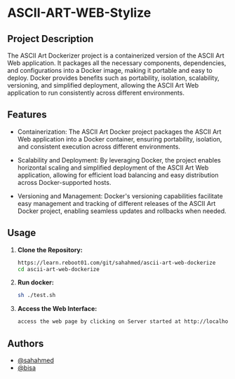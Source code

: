 # ASCII-ART-WEB-Stylize

## Project Description

The ASCII Art Dockerizer project is a containerized version of the ASCII Art Web application. It packages all the necessary components, dependencies, and configurations into a Docker image, making it portable and easy to deploy. Docker provides benefits such as portability, isolation, scalability, versioning, and simplified deployment, allowing the ASCII Art Web application to run consistently across different environments.

## Features

- Containerization: The ASCII Art Docker project packages the ASCII Art Web application into a Docker container, ensuring portability, isolation, and consistent execution across different environments.

- Scalability and Deployment: By leveraging Docker, the project enables horizontal scaling and simplified deployment of the ASCII Art Web application, allowing for efficient load balancing and easy distribution across Docker-supported hosts.

- Versioning and Management: Docker's versioning capabilities facilitate easy management and tracking of different releases of the ASCII Art Docker project, enabling seamless updates and rollbacks when needed.

## Usage

1. **Clone the Repository:**
   ```bash
   https://learn.reboot01.com/git/sahahmed/ascii-art-web-dockerize
   cd ascii-art-web-dockerize
    ```
2. **Run docker:**
     ```bash
   sh ./test.sh 
    ```

3. **Access the Web Interface:**
    ```bash
    access the web page by clicking on Server started at http://localhost:8000/ ,and it will take you directly to the webpage.
    ```

## Authors

- [@sahahmed](https://learn.reboot01.com/git/sahahmed)
- [@bisa](https://learn.reboot01.com/git/bisa)